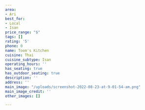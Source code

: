 ```yaml
---
area:
- Ari
best_for:
- Local
- Isan
price_range: "$"
tags: []
rating: '5'
phone: 0
name: Toom's Kitchen
cuisine: Thai
cuisine_subtype: Isan
operating_hours: ''
has_seating: true
has_outdoor_seating: true
description: ''
address: ''
main_image: "/uploads/screenshot-2022-08-23-at-9-01-54-am.png"
main_image_credit: ''
other_images: []

---
```

